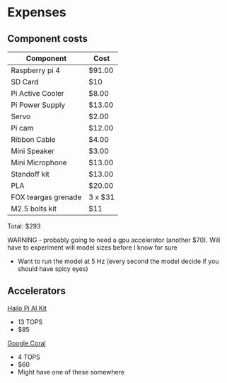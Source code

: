 # Expenses

## Component costs

| Component | Cost |
| --------- | ---- |
| Raspberry pi 4 | $91.00 |
| SD Card | $10 |
| Pi Active Cooler | $8.00 |
| Pi Power Supply | $13.00 |
| Servo | $2.00 |
| Pi cam | $12.00 |
| Ribbon Cable | $4.00 |
| Mini Speaker | $3.00 |
| Mini Microphone | $13.00 |
| Standoff kit | $13.00 |
| PLA | $20.00 |
| FOX teargas grenade | 3 x $31 |
| M2.5 bolts kit | $11

Total: $293

WARNING - probably going to need a gpu accelerator (another $70). Will have to experiment will model sizes before I know for sure
- Want to run the model at 5 Hz (every second the model decide if you should have spicy eyes)

## Accelerators

[Hailo Pi AI Kit](https://www.raspberrypi.com/products/ai-kit/)
- 13 TOPS
- $85

[Google Coral](https://coral.ai/products/accelerator/)
- 4 TOPS
- $60
- Might have one of these somewhere
